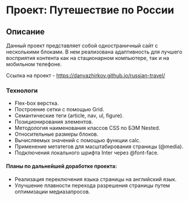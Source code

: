 # Проект: Путешествие по России

## Описание

Данный проект представляет собой одностраничный сайт с несколькими блоками. В нем реализована адаптивность для лучшего восприятия контента как на стационарном компьютере, так и на мобильном телефоне.

Ссылка на проект - https://danyazhirkov.github.io/russian-travel/


### Технологи

* Flex-box верстка.
* Построение сетки с помощью Grid.
* Семантические теги (article, nav, ul, figure).
* Позиционирования элементов.
* Методология наименования классов CSS по БЭМ Nested.
* Относительные размеры блоков.
* Вычисляемых значений с помощью функции calc.
* Применение метатегов для масштабирования страницы (@media).
* Подключения локального шрифта Inter через @font-face.

#### Планы по дальнейшей доработке проекта:

* Реализация переключения языка страницы на английский язык.
* Улучшение плавности перехода разрешения страницы путем оптимизации медиазапросов.
